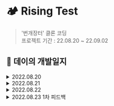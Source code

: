 # 🏕 Rising Test
> '번개장터' 클론 코딩   
> 프로젝트 기간 : 22.08.20 ~ 22.09.02
## 📑 데이의 개발일지
<details>
<summary>2022.08.20</summary>
<div markdown="1">


    
    1. 기획서 제출 ✅
    2. 로그인 화면 구현 ✅
    

</div>
</details>
<details>
<summary>2022.08.21</summary>
<div markdown="1">


    
    1. 홈 화면 구현 중 🔥
    

</div>
</details>
<details>
<summary>2022.08.22</summary>
<div markdown="1">


    
    1. 홈 화면 중첩 스크롤 해결하느라 하루 순삭 🤦🏻‍♂️
    ㄴ 😊 결국 해결 못함 😊
    

</div>
</details>
<details>
<summary>2022.08.23 1차 피드백</summary>
<div markdown="1">


    
    1. 홈 화면 중첩 스크롤 해결!!🥹
    ㄴ nested scroll이라고 한다함
      ㄴ 해결 방법 : collection view로 재구현하여 해결
    2. 전체 메뉴 구현 ✅
    
    * 피드백 : UI 구현은 잘 함, but 지금은 api등 주요 기능에 우선 순위를 두는 게 먼저
    

</div>
</details>

